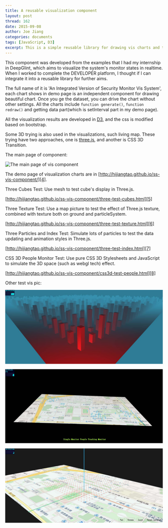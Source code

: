 ```yaml
---
title: A reusable visualization component
layout: post
thread: 162
date: 2015-09-08
author: Joe Jiang
categories: documents
tags: [JavaScript, D3]
excerpt: This is a simple reusable library for drawing vis charts and tables like C3 or Echarts, etc. 
---
```


This component was developed from the examples that I had my internship in DeepGlint, which aims to visualize the system's monitor states in realtime. When I worked to complete the DEVELOPER platform, I thought if I can integrate it into a reusable library for further aims.

The full name of it is 'An Integrated Version of Security Monitor Vis System', each chart shows in demo page is an independent component for drawing beautiful chart. Once you ge the dataset, you can drive the chart without other settings. All the charts include `function generate()`, `function redraw()` and getting data part(which is setInterval part in my demo page).

All the visualization results are developed in [D3][1], and the css is modified based on bootstrap.

Some 3D trying is also used in the visualizations, such living map. These trying have two approaches, one is [three.js][2], and another is CSS 3D Transition.

The main page of component:

![The main page of vis component][3]

The demo page of visualization charts are in [http://hijiangtao.github.io/ss-vis-component/][4].

Three Cubes Test: Use mesh to test cube's display in Three.js.

[http://hijiangtao.github.io/ss-vis-component/three-test-cubes.html][5]

Three Texture Test: Use a map picture to test the effect of Three.js texture, combined with texture both on ground and particleSystem.

[http://hijiangtao.github.io/ss-vis-component/three-test-texture.html][6]

Three Particles and Index Test: Simulate lots of particles to test the data updating and animation styles in Three.js.

[http://hijiangtao.github.io/ss-vis-component/three-test-index.html][7]

CSS 3D People Monitor Test: Use pure CSS 3D Stylesheets and JavaScript to simulate the 3D space (such as webgl tech) effect.

[http://hijiangtao.github.io/ss-vis-component/css3d-test-people.html][8]

Other test vis pic:

![Cubes][9]

![Texture][10]

![CSS 3D][11]


  [1]: http://d3js.org/ "Data-Driven Documents"
  [2]: http://threejs.org/ "three.js"
  [3]: http://hijiangtao.github.io/ss-vis-component/assets/Example.png "The main page of vis component"
  [4]: http://hijiangtao.github.io/ss-vis-component/
  [5]: http://hijiangtao.github.io/ss-vis-component/three-test-cubes.html
  [6]: http://hijiangtao.github.io/ss-vis-component/three-test-texture.html
  [7]: http://hijiangtao.github.io/ss-vis-component/three-test-index.html
  [8]: http://hijiangtao.github.io/ss-vis-component/css3d-test-people.html
  [9]: /assets/2015-09-08-reusable-vis-component-1.png "Pic 1"
  [10]: /assets/2015-09-08-reusable-vis-component-2.png
  [11]: /assets/2015-09-08-reusable-vis-component-3.png